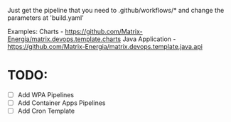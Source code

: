 Just get the pipeline that you need to .github/workflows/* and change the parameters at 'build.yaml'

Examples:
Charts              - https://github.com/Matrix-Energia/matrix.devops.template.charts
Java Application    - https://github.com/Matrix-Energia/matrix.devops.template.java.api

# TODO:
- [ ] Add WPA Pipelines
- [ ] Add Container Apps Pipelines
- [ ] Add Cron Template